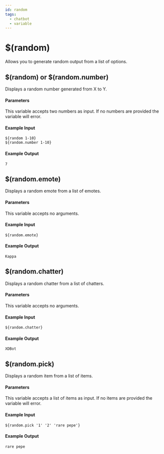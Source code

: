 ```yaml
---
id: random
tags:
  - chatbot
  - variable
---
```


# $(random)

Allows you to generate random output from a list of options.

## $(random) or $(random.number)

Displays a random number generated from X to Y.

#### Parameters

This variable accepts two numbers as input. If no numbers are provided the variable will error.

#### Example Input

```
${random 1-10}
${random.number 1-10}
```

#### Example Output

```
7
```

## $(random.emote)

Displays a random emote from a list of emotes.

#### Parameters

This variable accepts no arguments.

#### Example Input

```
${random.emote}
```

#### Example Output

```
Kappa
```

## $(random.chatter)

Displays a random chatter from a list of chatters.

#### Parameters

This variable accepts no arguments.

#### Example Input

```
${random.chatter}
```

#### Example Output

```
XDBot
```

## $(random.pick)

Displays a random item from a list of items.

#### Parameters

This variable accepts a list of items as input. If no items are provided the variable will error.

#### Example Input

```
${random.pick '1' '2' 'rare pepe'}
```

#### Example Output

```
rare pepe
```
